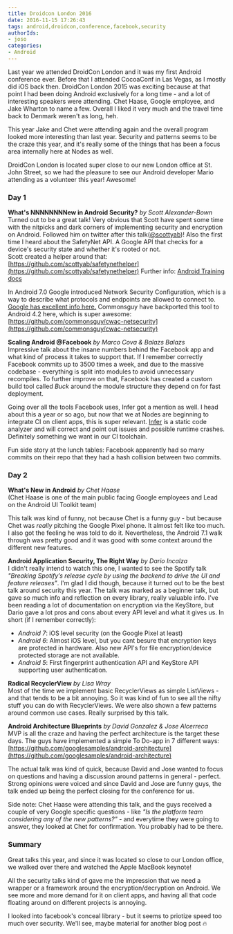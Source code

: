 ```yaml
---
title: Droidcon London 2016
date: 2016-11-15 17:26:43
tags: android,droidcon,conference,facebook,security
authorIds: 
- joso
categories:
- Android
---
```


Last year we attended DroidCon London and it was my first Android conference ever. Before that I attended CocoaConf in Las Vegas, as I mostly did iOS back then. DroidCon London 2015 was exciting because at that point I had been doing Android exclusively for a long time - and a lot of interesting speakers were attending. Chet Haase, Google employee, and Jake Wharton to name a few. Overall I liked it very much and the travel time back to Denmark weren't as long, heh.

This year Jake and Chet were attending again and the overall program looked more interesting than last year. Security and patterns seems to be the craze this year, and it's really some of the things that has been a focus area internally here at Nodes as well.
 
DroidCon London is located super close to our new London office at St. John Street, so we had the pleasure to see our Android developer Mario attending as a volunteer this year! Awesome!


### Day 1

__What's NNNNNNNNew in Android Security?__ _by Scott Alexander-Bown_  
Turned out to be a great talk! Very obvious that Scott have spent some time with the nitpicks and dark corners of implementing security and encryption on Android. Followed him on twitter after this talk([@scottyab](https://twitter.com/scottyab))!  Also the first time I heard about the SafetyNet API. A Google API that checks for a device's security state and whether it's rooted or not.  
Scott created a helper around that: [https://github.com/scottyab/safetynethelper](https://github.com/scottyab/safetynethelper)
Further info: [Android Training docs](https://developer.android.com/training/safetynet/index.html)

In Android 7.0 Google introduced Network Security Configuration, which is a way to describe what protocols and endpoints are allowed to connect to. [Google has excellent info here.](https://developer.android.com/training/articles/security-config.html) Commonsguy have backported this tool to Android 4.2 here, which is super awesome:
[https://github.com/commonsguy/cwac-netsecurity](https://github.com/commonsguy/cwac-netsecurity)

__Scaling Android @Facebook__ _by Marco Cova & Balazs Balazs_  
Impressive talk about the insane numbers behind the Facebook app and what kind of process it takes to support that. If I remember correctly Facebook commits up to 3500 times a week, and due to the massive codebase - everything is split into modules to avoid unnecessary recompiles. To further improve on that, Facebook has created a custom build tool called _Buck_ around the module structure they depend on for fast deployment.

Going over all the tools Facebook uses, Infer got a mention as well. I head about this a year or so ago, but now that we at Nodes are beginning to integrate CI on client apps, this is super relevant. [Infer](http://fbinfer.com/) is a static code analyzer and will correct and point out issues and possible runtime crashes. Definitely something we want in our CI toolchain.

Fun side story at the lunch tables: Facebook apparently had so many commits on their repo that they had a hash collision between two commits.


### Day 2

__What's New in Android__ _by Chet Haase_  
(Chet Haase is one of the main public facing Google employees and Lead on the Android UI Toolkit team)

This talk was kind of funny, not because Chet is a funny guy - but because Chet was _really_ pitching the Google Pixel phone. It almost felt like too much. I also got the feeling he was told to do it. Nevertheless, the Android 7.1 walk through was pretty good and it was good with some context around the different new features.


__Android Application Security, The Right Way__ _by Dario Incalza_  
I didn't really intend to watch this one, I wanted to see the Spotify talk _"Breaking Spotify’s release cycle by using the backend to drive the UI and feature releases"_. I'm glad I did though, because it turned out to be the best talk around security this year. The talk was marked as a beginner talk, but gave so much info and reflection on every library, really valuable info.
I've been reading a lot of documentation on encryption via the KeyStore, but Dario gave a lot pros and cons about every API level and what it gives us. In short (if I remember correctly):
* *Android 7*: iOS level security (on the Google Pixel at least)
* *Android 6*: Almost iOS level, but you cant besure that encryption keys are protected in hardware. Also new API's for file encryption/device protected storage are not available.
* *Android 5*: First fingerprint authentication API and KeyStore API supporting user authentication.

__Radical RecyclerView__ _by Lisa Wray_  
Most of the time we implement basic RecyclerViews as simple ListViews - and that tends to be a bit annoying. So it was kind of fun to see all the nifty stuff you can do with RecyclerViews. We were also shown a few patterns around common use cases. Really surprised by this talk.

__Android Architecture Blueprints__ _by David Gonzalez & Jose Alcerreca_  
MVP is all the craze and having the perfect architecture is the target these days. The guys have implemented a simple To Do-app in 7 different ways: [https://github.com/googlesamples/android-architecture](https://github.com/googlesamples/android-architecture)

The actual talk was kind of quick, because David and Jose wanted to focus on questions and having a discussion around patterns in general - perfect. Strong opinions were voiced and since David and Jose are funny guys, the talk ended up being the perfect closing for the conference for us.

Side note: Chet Haase were attending this talk, and the guys received a couple of very Google specific questions - like _"Is the platform team considering any of the new patterns?"_ - and everytime they were going to answer, they looked at Chet for confirmation. You probably had to be there.

### Summary

Great talks this year, and since it was located so close to our London office, we walked over there and watched the Apple MacBook keynote!

All the security talks kind of gave me the impression that we need a wrapper or a framework around the encryption/decryption on Android. We see more and more demand for it on client apps, and having all that code floating around on different projects is annoying.

I looked into facebook's conceal library - but it seems to priotize speed too much over security. We'll see, maybe material for another blog post 🔥
